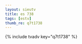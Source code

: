 ```yaml
--- 
layout: sieutv
title: es 738
tags: [estv]
thumb_re: q7t1738
---
```

{% include tvadv key="q7t1738" %} 
